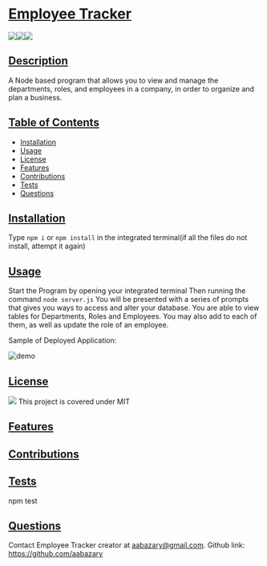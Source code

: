 # <ins>Employee Tracker</ins>
![](https://img.shields.io/badge/JavaScript-323330?style=for-the-badge&logo=javascript&logoColor=F7DF1E)![](https://img.shields.io/badge/Node.js-43853D?style=for-the-badge&logo=node.js&logoColor=white)![](https://img.shields.io/badge/MySQL-00000F?style=for-the-badge&logo=mysql&logoColor=white)
## <ins>Description</ins>
A Node based program that allows you to view and manage the departments, roles, and employees in a company, in order to organize and plan a business.
## <ins>Table of Contents</ins>
- [Installation](#installation)
- [Usage](#usage)
- [License](#license)
- [Features](#features)
- [Contributions](#contributions)
- [Tests](#tests)
- [Questions](#questions)

## <ins>Installation</ins>
Type ```npm i``` or `npm install` in the integrated terminal(if all the files do not install, attempt it again)

## <ins>Usage</ins>
Start the Program by opening your integrated terminal  Then running the command `node server.js` You will be presented with a series of prompts that gives you ways to access and alter your database. You are able to view tables for Departments, Roles and Employees. You may also add to each of them, as well as update the role of an employee. 

Sample of Deployed Application:

![demo](https://user-images.githubusercontent.com/85041715/131582642-67f0a557-aa44-4fb5-a418-8bd679e2a93d.gif)

## <ins>License</ins>
![](https://img.shields.io/badge/License-MIT%20-blue?style=flat-square)
This project is covered under MIT
## <ins>Features</ins>
## <ins>Contributions

## <ins>Tests</ins>
npm test
## <ins>Questions</ins>
Contact Employee Tracker creator at aabazary@gmail.com. Github link: https://github.com/aabazary
